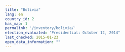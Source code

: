 ```yaml
---
title: "Bolivia"
lang: en
country_id: 2
has_map: 1
permalink: '/inventory/bolivia/'
election_evaluated: "Presidential: October 12, 2014"
last_checked: 2015-01-23
open_data_information: ""
---
```

